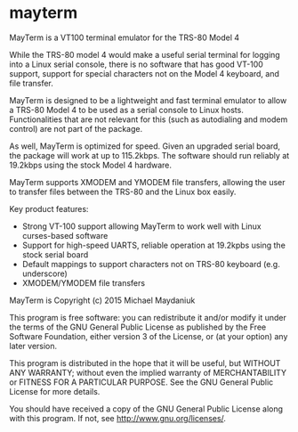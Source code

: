 # mayterm
MayTerm is a VT100 terminal emulator for the TRS-80 Model 4

While the TRS-80 model 4 would make a useful serial terminal for logging into a Linux serial console, there is no software that has good VT-100 support, support for special characters not on the Model 4 keyboard, and file transfer.

MayTerm is designed to be a lightweight and fast terminal emulator to allow a TRS-80 Model 4 to be used as a serial console to Linux hosts.   Functionalities that are not relevant for this (such as autodialing and modem control) are not part of the package.

As well, MayTerm is optimized for speed.  Given an upgraded serial board, the package will work at up to 115.2kbps.   The software should run reliably at 19.2kbps using the stock Model 4 hardware.

MayTerm supports XMODEM and YMODEM file transfers, allowing the user to transfer files between the TRS-80 and the Linux box easily.

Key product features:

* Strong VT-100 support allowing MayTerm to work well with Linux curses-based software
* Support for high-speed UARTS, reliable operation at 19.2kpbs using the stock serial board
* Default mappings to support characters not on TRS-80 keyboard (e.g. underscore)
* XMODEM/YMODEM file transfers



MayTerm is Copyright (c) 2015 Michael Maydaniuk

  This program is free software: you can redistribute it and/or modify
  it under the terms of the GNU General Public License as published by
  the Free Software Foundation, either version 3 of the License, or
  (at your option) any later version.

  This program is distributed in the hope that it will be useful,
  but WITHOUT ANY WARRANTY; without even the implied warranty of
  MERCHANTABILITY or FITNESS FOR A PARTICULAR PURPOSE.  See the
  GNU General Public License for more details.

  You should have received a copy of the GNU General Public License
  along with this program.  If not, see <http://www.gnu.org/licenses/>.
